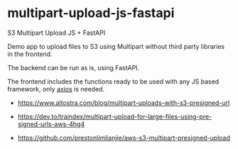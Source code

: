 # multipart-upload-js-fastapi
S3 Multipart Upload JS + FastAPI

Demo app to upload files to S3 using Multipart without third party libraries in the frontend. 

The backend can be run as is, using FastAPI.

The frontend includes the functions ready to be used with any JS based framework, only [axios](https://axios-http.com/docs/intro) is needed.

* https://www.altostra.com/blog/multipart-uploads-with-s3-presigned-url

* https://dev.to/traindex/multipart-upload-for-large-files-using-pre-signed-urls-aws-4hg4

* https://github.com/prestonlimlianjie/aws-s3-multipart-presigned-upload
